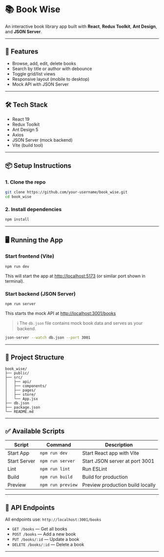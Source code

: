 # 📚 Book Wise

An interactive book library app built with **React**, **Redux Toolkit**, **Ant Design**, and **JSON Server**.

---

## 🚀 Features

- Browse, add, edit, delete books
- Search by title or author with debounce
- Toggle grid/list views
- Responsive layout (mobile to desktop)
- Mock API with JSON Server

---

## 🛠️ Tech Stack

- React 19
- Redux Toolkit
- Ant Design 5
- Axios
- JSON Server (mock backend)
- Vite (build tool)

---

## 📦 Setup Instructions

### 1. Clone the repo

```bash
git clone https://github.com/your-username/book_wise.git
cd book_wise
```

### 2. Install dependencies

```bash
npm install
```

---

## 🖥️ Running the App

### Start frontend (Vite)

```bash
npm run dev
```

This will start the app at [http://localhost:5173](http://localhost:5173) (or similar port shown in terminal).

### Start backend (JSON Server)

```bash
npm run server
```

This starts the mock API at [http://localhost:3001/books](http://localhost:3001/books)

> ℹ️ The `db.json` file contains mock book data and serves as your backend.

```bash
json-server --watch db.json --port 3001
```

---

## 📁 Project Structure

```
book_wise/
├── public/
├── src/
│   ├── api/
│   ├── components/
│   ├── pages/
│   ├── store/
│   └── App.jsx
├── db.json
├── package.json
└── README.md
```

---

## ✅ Available Scripts

| Script       | Command           | Description                      |
| ------------ | ----------------- | -------------------------------- |
| Start App    | `npm run dev`     | Start React app with Vite        |
| Start Server | `npm run server`  | Start JSON server at port 3001   |
| Lint         | `npm run lint`    | Run ESLint                       |
| Build        | `npm run build`   | Build for production             |
| Preview      | `npm run preview` | Preview production build locally |

---

## 📮 API Endpoints

All endpoints use: `http://localhost:3001/books`

- `GET /books` — Get all books
- `POST /books` — Add a new book
- `PUT /books/:id` — Update a book
- `DELETE /books/:id` — Delete a book

---
